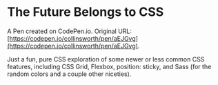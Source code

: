 # The Future Belongs to CSS

A Pen created on CodePen.io. Original URL: [https://codepen.io/collinsworth/pen/aEJGvg](https://codepen.io/collinsworth/pen/aEJGvg).

Just a fun, pure CSS exploration of some newer or less common CSS features, including CSS Grid, Flexbox, position: sticky, and Sass (for the random colors and a couple other niceties).
